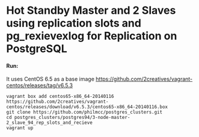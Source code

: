 # Hot Standby Master and 2 Slaves using replication slots and pg_rexievexlog for Replication on PostgreSQL



#### Run:

It uses CentOS 6.5 as a base image https://github.com/2creatives/vagrant-centos/releases/tag/v6.5.3

```shell
vagrant box add centos65-x86_64-20140116 https://github.com/2creatives/vagrant-centos/releases/download/v6.5.3/centos65-x86_64-20140116.box
git clone https://github.com/philmcc/postgres_clusters.git
cd postgres_clusters/postgres94/3-node-master-2_slave_94_rep_slots_and_recieve
vagrant up
```
